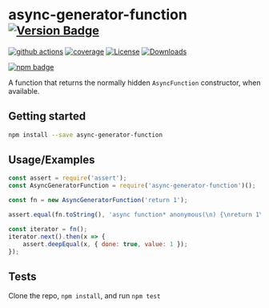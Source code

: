 # async-generator-function <sup>[![Version Badge][npm-version-svg]][package-url]</sup>

[![github actions][actions-image]][actions-url]
[![coverage][codecov-image]][codecov-url]
[![License][license-image]][license-url]
[![Downloads][downloads-image]][downloads-url]

[![npm badge][npm-badge-png]][package-url]

A function that returns the normally hidden `AsyncFunction` constructor, when available.

## Getting started

```sh
npm install --save async-generator-function
```

## Usage/Examples

```js
const assert = require('assert');
const AsyncGeneratorFunction = require('async-generator-function')();

const fn = new AsyncGeneratorFunction('return 1');

assert.equal(fn.toString(), 'async function* anonymous(\n) {\nreturn 1\n}');

const iterator = fn();
iterator.next().then(x => {
    assert.deepEqual(x, { done: true, value: 1 });
});
```

## Tests

Clone the repo, `npm install`, and run `npm test`

[package-url]: https://npmjs.org/package/async-generator-function
[npm-version-svg]: https://versionbadg.es/ljharb/async-generator-function.svg
[deps-svg]: https://david-dm.org/ljharb/async-generator-function.svg
[deps-url]: https://david-dm.org/ljharb/async-generator-function
[dev-deps-svg]: https://david-dm.org/ljharb/async-generator-function/dev-status.svg
[dev-deps-url]: https://david-dm.org/ljharb/async-generator-function#info=devDependencies
[npm-badge-png]: https://nodei.co/npm/async-generator-function.png?downloads=true&stars=true
[license-image]: https://img.shields.io/npm/l/async-generator-function.svg
[license-url]: LICENSE
[downloads-image]: https://img.shields.io/npm/dm/async-generator-function.svg
[downloads-url]: https://npm-stat.com/charts.html?package=async-generator-function
[codecov-image]: https://codecov.io/gh/ljharb/async-generator-function/branch/main/graphs/badge.svg
[codecov-url]: https://app.codecov.io/gh/ljharb/async-generator-function/
[actions-image]: https://img.shields.io/endpoint?url=https://github-actions-badge-u3jn4tfpocch.runkit.sh/ljharb/async-generator-function
[actions-url]: https://github.com/ljharb/async-generator-function/actions
